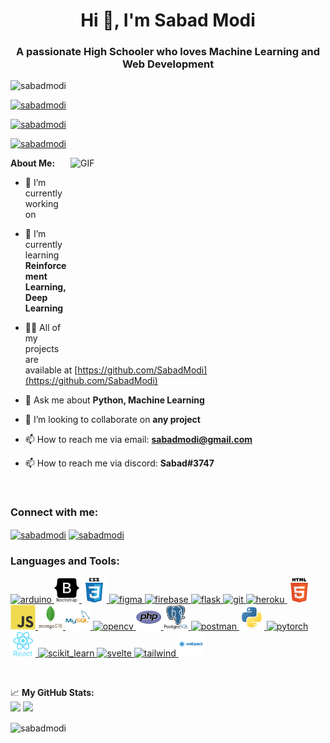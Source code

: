 <h1 align="center">Hi 👋, I'm Sabad Modi</h1>
<h3 align="center">A passionate High Schooler who loves Machine Learning and Web Development</h3>

<p align="left"> <img src="https://komarev.com/ghpvc/?username=sabadmodi&label=Profile%20views&color=0e75b6&style=flat" alt="sabadmodi" /> </p>

<p align="left"> <a href="https://github.com/ryo-ma/github-profile-trophy"><img src="https://github-profile-trophy.vercel.app/?username=sabadmodi&theme=dracula" alt="sabadmodi" /></a> </p>

<p align="left"> <a href="https://instagram.com/sabad.modi" target="blank_"><img src="https://img.shields.io/twitter/follow/sabadmodi?logo=instagram&style=for-the-badge&theme=dracula" alt="sabadmodi" /></a> </p>
<!-- <p align="left"> <a href="https://twitter.com/sabadmodi" target="blank_"><img src="https://img.shields.io/twitter/follow/sabadmodi?logo=twitter&style=for-the-badge&theme=dracula" alt="sabadmodi" /></a> </p> -->
<p align="left"> <a href="https://github.com/SabadModi" target="_blank"><img src="https://img.shields.io/twitter/follow/sabadmodi?logo=github&style=for-the-badge&theme=dracula" alt="sabadmodi" /></a> </p>

<img align="right" alt="GIF" src="https://github.com/SabadModi/SabadModi/blob/main/code.gif" width="408" height="318" />

**About Me:**
- 🔭 I’m currently working on []()

- 🌱 I’m currently learning **Reinforcement Learning, Deep Learning**

- 👨‍💻 All of my projects are available at [https://github.com/SabadModi](https://github.com/SabadModi)

- 💬 Ask me about **Python, Machine Learning**

- 👯 I’m looking to collaborate on **any project**

- 📫 How to reach me via email: **sabadmodi@gmail.com**

- 📫 How to reach me via discord: **Sabad#3747**
<br>
<h3 align="left">Connect with me:</h3>
<p align="left">
<a href="https://instagram.com/sabad.modi" target="blank"><img align="center" src="https://raw.githubusercontent.com/rahuldkjain/github-profile-readme-generator/master/src/images/icons/Social/instagram.svg" alt="sabadmodi" height="30" width="40" /></a>
<a href="https://kaggle.com/sabadmodi" target="blank"><img align="center" src="https://raw.githubusercontent.com/rahuldkjain/github-profile-readme-generator/master/src/images/icons/Social/kaggle.svg" alt="sabadmodi" height="30" width="40" /></a>
</p>

<h3 align="left">Languages and Tools:</h3>
<p align="left"> <a href="https://www.arduino.cc/" target="_blank"> <img src="https://cdn.worldvectorlogo.com/logos/arduino-1.svg" alt="arduino" width="40" height="40"/> </a> <a href="https://getbootstrap.com" target="_blank"> <img src="https://raw.githubusercontent.com/devicons/devicon/master/icons/bootstrap/bootstrap-plain-wordmark.svg" alt="bootstrap" width="40" height="40"/> </a> <a href="https://www.w3schools.com/css/" target="_blank"> <img src="https://raw.githubusercontent.com/devicons/devicon/master/icons/css3/css3-original-wordmark.svg" alt="css3" width="40" height="40"/> </a> <a href="https://www.figma.com/" target="_blank"> <img src="https://www.vectorlogo.zone/logos/figma/figma-icon.svg" alt="figma" width="40" height="40"/> </a> <a href="https://firebase.google.com/" target="_blank"> <img src="https://www.vectorlogo.zone/logos/firebase/firebase-icon.svg" alt="firebase" width="40" height="40"/> </a> <a href="https://flask.palletsprojects.com/" target="_blank"> <img src="https://www.vectorlogo.zone/logos/pocoo_flask/pocoo_flask-icon.svg" alt="flask" width="40" height="40"/> </a> <a href="https://git-scm.com/" target="_blank"> <img src="https://www.vectorlogo.zone/logos/git-scm/git-scm-icon.svg" alt="git" width="40" height="40"/> </a> <a href="https://heroku.com" target="_blank"> <img src="https://www.vectorlogo.zone/logos/heroku/heroku-icon.svg" alt="heroku" width="40" height="40"/> </a> <a href="https://www.w3.org/html/" target="_blank"> <img src="https://raw.githubusercontent.com/devicons/devicon/master/icons/html5/html5-original-wordmark.svg" alt="html5" width="40" height="40"/> </a> <a href="https://developer.mozilla.org/en-US/docs/Web/JavaScript" target="_blank"> <img src="https://raw.githubusercontent.com/devicons/devicon/master/icons/javascript/javascript-original.svg" alt="javascript" width="40" height="40"/> </a> <a href="https://www.mongodb.com/" target="_blank"> <img src="https://raw.githubusercontent.com/devicons/devicon/master/icons/mongodb/mongodb-original-wordmark.svg" alt="mongodb" width="40" height="40"/> </a> <a href="https://www.mysql.com/" target="_blank"> <img src="https://raw.githubusercontent.com/devicons/devicon/master/icons/mysql/mysql-original-wordmark.svg" alt="mysql" width="40" height="40"/> </a> <a href="https://opencv.org/" target="_blank"> <img src="https://www.vectorlogo.zone/logos/opencv/opencv-icon.svg" alt="opencv" width="40" height="40"/> </a> <a href="https://www.php.net" target="_blank"> <img src="https://raw.githubusercontent.com/devicons/devicon/master/icons/php/php-original.svg" alt="php" width="40" height="40"/> </a> <a href="https://www.postgresql.org" target="_blank"> <img src="https://raw.githubusercontent.com/devicons/devicon/master/icons/postgresql/postgresql-original-wordmark.svg" alt="postgresql" width="40" height="40"/> </a> <a href="https://postman.com" target="_blank"> <img src="https://www.vectorlogo.zone/logos/getpostman/getpostman-icon.svg" alt="postman" width="40" height="40"/> </a> <a href="https://www.python.org" target="_blank"> <img src="https://raw.githubusercontent.com/devicons/devicon/master/icons/python/python-original.svg" alt="python" width="40" height="40"/> </a> <a href="https://pytorch.org/" target="_blank"> <img src="https://www.vectorlogo.zone/logos/pytorch/pytorch-icon.svg" alt="pytorch" width="40" height="40"/> </a> <a href="https://reactjs.org/" target="_blank"> <img src="https://raw.githubusercontent.com/devicons/devicon/master/icons/react/react-original-wordmark.svg" alt="react" width="40" height="40"/> </a> <a href="https://scikit-learn.org/" target="_blank"> <img src="https://upload.wikimedia.org/wikipedia/commons/0/05/Scikit_learn_logo_small.svg" alt="scikit_learn" width="40" height="40"/> </a> <a href="https://svelte.dev" target="_blank"> <img src="https://upload.wikimedia.org/wikipedia/commons/1/1b/Svelte_Logo.svg" alt="svelte" width="40" height="40"/> </a> <a href="https://tailwindcss.com/" target="_blank"> <img src="https://www.vectorlogo.zone/logos/tailwindcss/tailwindcss-icon.svg" alt="tailwind" width="40" height="40"/> </a> <a href="https://webpack.js.org" target="_blank"> <img src="https://raw.githubusercontent.com/devicons/devicon/d00d0969292a6569d45b06d3f350f463a0107b0d/icons/webpack/webpack-original-wordmark.svg" alt="webpack" width="40" height="40"/> </a> </p>

<br>

📈 **My GitHub Stats:**
<br>
  <img height="180em" src="https://github-readme-stats.vercel.app/api?username=SabadModi&show_icons=true&hide_border=true&&count_private=true&include_all_commits=true&theme=dracula" />
  <img height="180em" src="https://github-readme-stats.vercel.app/api/top-langs/?username=SabadModi&exclude_repo=KNN-Image Classification&show_icons=true&hide_border=true&layout=compact&langs_count=8&theme=dracula"/> 
<p><img align="center" src="https://github-readme-streak-stats.herokuapp.com/?user=sabadmodi&theme=dracula" alt="sabadmodi" /></p>

<br>
